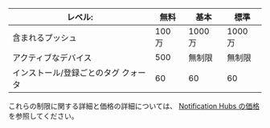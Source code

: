 
| レベル: | 無料 | 基本 | 標準 |
| --- | --- | --- | --- |
| 含まれるプッシュ |100 万 |1000 万 |1000 万 |
| アクティブなデバイス |500 |無制限 |無制限 |
| インストール/登録ごとのタグ クォータ |60 |60 |60 |

これらの制限に関する詳細と価格の詳細については、 [Notification Hubs の価格](https://azure.microsoft.com/pricing/details/notification-hubs/)を参照してください。 



<!--HONumber=Nov16_HO3-->


